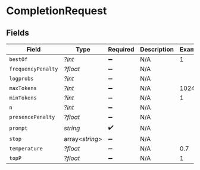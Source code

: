 # CompletionRequest


## Fields

| Field              | Type               | Required           | Description        | Example            |
| ------------------ | ------------------ | ------------------ | ------------------ | ------------------ |
| `bestOf`           | *?int*             | :heavy_minus_sign: | N/A                | 1                  |
| `frequencyPenalty` | *?float*           | :heavy_minus_sign: | N/A                |                    |
| `logprobs`         | *?int*             | :heavy_minus_sign: | N/A                |                    |
| `maxTokens`        | *?int*             | :heavy_minus_sign: | N/A                | 1024               |
| `minTokens`        | *?int*             | :heavy_minus_sign: | N/A                | 1                  |
| `n`                | *?int*             | :heavy_minus_sign: | N/A                |                    |
| `presencePenalty`  | *?float*           | :heavy_minus_sign: | N/A                |                    |
| `prompt`           | *string*           | :heavy_check_mark: | N/A                |                    |
| `stop`             | array<*string*>    | :heavy_minus_sign: | N/A                |                    |
| `temperature`      | *?float*           | :heavy_minus_sign: | N/A                | 0.7                |
| `topP`             | *?float*           | :heavy_minus_sign: | N/A                | 1                  |